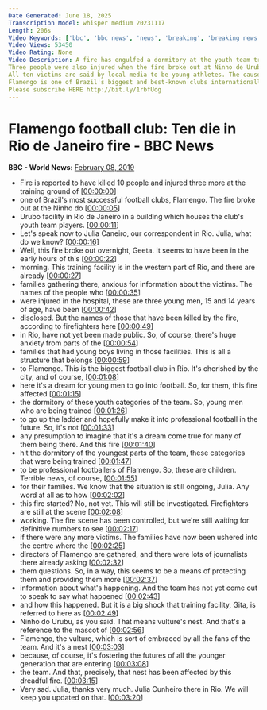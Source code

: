```yaml
---
Date Generated: June 18, 2025
Transcription Model: whisper medium 20231117
Length: 206s
Video Keywords: ['bbc', 'bbc news', 'news', 'breaking', 'breaking news', 'brazil news', 'brasil news', 'brazil club', 'brazil football', 'football club', 'brazil football club', 'brazil football club news', 'football club news']
Video Views: 53450
Video Rating: None
Video Description: A fire has engulfed a dormitory at the youth team training centre of one of Brazil's biggest football clubs, killing 10 people.
Three people were also injured when the fire broke out at Ninho de Urubu, the training ground of Flamengo football club, in Rio de Janeiro.
All ten victims are said by local media to be young athletes. The cause of the fire is not yet known.
Flamengo is one of Brazil's biggest and best-known clubs internationally.
Please subscribe HERE http://bit.ly/1rbfUog
---
```


# Flamengo football club: Ten die in Rio de Janeiro fire - BBC News
**BBC - World News:** [February 08, 2019](https://www.youtube.com/watch?v=-Z_ajai09cY)
*  Fire is reported to have killed 10 people and injured three more at the training ground of [[00:00:00](https://www.youtube.com/watch?v=-Z_ajai09cY&t=0.0s)]
*  one of Brazil's most successful football clubs, Flamengo. The fire broke out at the Ninho do [[00:00:05](https://www.youtube.com/watch?v=-Z_ajai09cY&t=5.12s)]
*  Urubo facility in Rio de Janeiro in a building which houses the club's youth team players. [[00:00:11](https://www.youtube.com/watch?v=-Z_ajai09cY&t=11.120000000000001s)]
*  Let's speak now to Julia Caneiro, our correspondent in Rio. Julia, what do we know? [[00:00:16](https://www.youtube.com/watch?v=-Z_ajai09cY&t=16.8s)]
*  Well, this fire broke out overnight, Geeta. It seems to have been in the early hours of this [[00:00:22](https://www.youtube.com/watch?v=-Z_ajai09cY&t=22.32s)]
*  morning. This training facility is in the western part of Rio, and there are already [[00:00:27](https://www.youtube.com/watch?v=-Z_ajai09cY&t=27.2s)]
*  families gathering there, anxious for information about the victims. The names of the people who [[00:00:35](https://www.youtube.com/watch?v=-Z_ajai09cY&t=35.2s)]
*  were injured in the hospital, these are three young men, 15 and 14 years of age, have been [[00:00:42](https://www.youtube.com/watch?v=-Z_ajai09cY&t=42.480000000000004s)]
*  disclosed. But the names of those that have been killed by the fire, according to firefighters here [[00:00:49](https://www.youtube.com/watch?v=-Z_ajai09cY&t=49.04s)]
*  in Rio, have not yet been made public. So, of course, there's huge anxiety from parts of the [[00:00:54](https://www.youtube.com/watch?v=-Z_ajai09cY&t=54.64s)]
*  families that had young boys living in those facilities. This is all a structure that belongs [[00:00:59](https://www.youtube.com/watch?v=-Z_ajai09cY&t=59.92s)]
*  to Flamengo. This is the biggest football club in Rio. It's cherished by the city, and of course, [[00:01:08](https://www.youtube.com/watch?v=-Z_ajai09cY&t=68.88s)]
*  here it's a dream for young men to go into football. So, for them, this fire affected [[00:01:15](https://www.youtube.com/watch?v=-Z_ajai09cY&t=75.76s)]
*  the dormitory of these youth categories of the team. So, young men who are being trained [[00:01:26](https://www.youtube.com/watch?v=-Z_ajai09cY&t=86.08000000000001s)]
*  to go up the ladder and hopefully make it into professional football in the future. So, it's not [[00:01:33](https://www.youtube.com/watch?v=-Z_ajai09cY&t=93.36000000000001s)]
*  any presumption to imagine that it's a dream come true for many of them being there. And this fire [[00:01:40](https://www.youtube.com/watch?v=-Z_ajai09cY&t=100.88s)]
*  hit the dormitory of the youngest parts of the team, these categories that were being trained [[00:01:47](https://www.youtube.com/watch?v=-Z_ajai09cY&t=107.44s)]
*  to be professional footballers of Flamengo. So, these are children. Terrible news, of course, [[00:01:55](https://www.youtube.com/watch?v=-Z_ajai09cY&t=115.36s)]
*  for their families. We know that the situation is still ongoing, Julia. Any word at all as to how [[00:02:02](https://www.youtube.com/watch?v=-Z_ajai09cY&t=122.56s)]
*  this fire started? No, not yet. This will still be investigated. Firefighters are still at the scene [[00:02:08](https://www.youtube.com/watch?v=-Z_ajai09cY&t=128.72s)]
*  working. The fire scene has been controlled, but we're still waiting for definitive numbers to see [[00:02:17](https://www.youtube.com/watch?v=-Z_ajai09cY&t=137.28s)]
*  if there were any more victims. The families have now been ushered into the centre where the [[00:02:25](https://www.youtube.com/watch?v=-Z_ajai09cY&t=145.36s)]
*  directors of Flamengo are gathered, and there were lots of journalists there already asking [[00:02:32](https://www.youtube.com/watch?v=-Z_ajai09cY&t=152.64s)]
*  them questions. So, in a way, this seems to be a means of protecting them and providing them more [[00:02:37](https://www.youtube.com/watch?v=-Z_ajai09cY&t=157.52s)]
*  information about what's happening. And the team has not yet come out to speak to say what happened [[00:02:43](https://www.youtube.com/watch?v=-Z_ajai09cY&t=163.68s)]
*  and how this happened. But it is a big shock that training facility, Gita, is referred to here as [[00:02:49](https://www.youtube.com/watch?v=-Z_ajai09cY&t=169.68s)]
*  Ninho do Urubu, as you said. That means vulture's nest. And that's a reference to the mascot of [[00:02:56](https://www.youtube.com/watch?v=-Z_ajai09cY&t=176.96s)]
*  Flamengo, the vulture, which is sort of embraced by all the fans of the team. And it's a nest [[00:03:03](https://www.youtube.com/watch?v=-Z_ajai09cY&t=183.6s)]
*  because, of course, it's fostering the futures of all the younger generation that are entering [[00:03:08](https://www.youtube.com/watch?v=-Z_ajai09cY&t=188.72s)]
*  the team. And that, precisely, that nest has been affected by this dreadful fire. [[00:03:15](https://www.youtube.com/watch?v=-Z_ajai09cY&t=195.35999999999999s)]
*  Very sad. Julia, thanks very much. Julia Cunheiro there in Rio. We will keep you updated on that. [[00:03:20](https://www.youtube.com/watch?v=-Z_ajai09cY&t=200.95999999999998s)]
